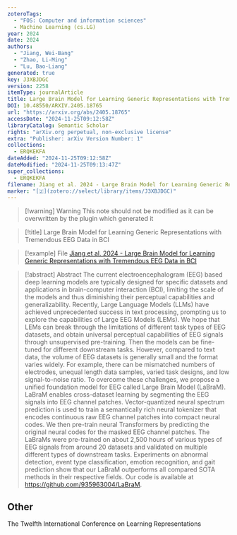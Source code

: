 ```yaml
---
zoteroTags:
  - "FOS: Computer and information sciences"
  - Machine Learning (cs.LG)
year: 2024
date: 2024
authors:
  - "Jiang, Wei-Bang"
  - "Zhao, Li-Ming"
  - "Lu, Bao-Liang"
generated: true
key: J3XBJDGC
version: 2258
itemType: journalArticle
title: Large Brain Model for Learning Generic Representations with Tremendous EEG Data in BCI
DOI: 10.48550/ARXIV.2405.18765
url: "https://arxiv.org/abs/2405.18765"
accessDate: "2024-11-25T09:12:58Z"
libraryCatalog: Semantic Scholar
rights: "arXiv.org perpetual, non-exclusive license"
extra: "Publisher: arXiv Version Number: 1"
collections:
  - ERQKEKFA
dateAdded: "2024-11-25T09:12:58Z"
dateModified: "2024-11-25T09:13:47Z"
super_collections:
  - ERQKEKFA
filename: Jiang et al. 2024 - Large Brain Model for Learning Generic Representations with Tremendous EEG Data in BCI
marker: "[🇿](zotero://select/library/items/J3XBJDGC)"
---
```


>[!warning] Warning
> This note should not be modified as it can be overwritten by the plugin which generated it

> [!title] Large Brain Model for Learning Generic Representations with Tremendous EEG Data in BCI

> [!example] File
> [Jiang et al. 2024 - Large Brain Model for Learning Generic Representations with Tremendous EEG Data in BCI](Jiang%20et%20al.%202024%20-%20Large%20Brain%20Model%20for%20Learning%20Generic%20Representations%20with%20Tremendous%20EEG%20Data%20in%20BCI.pdf)

> [!abstract] Abstract
> The current electroencephalogram (EEG) based deep learning models are typically designed for specific datasets and applications in brain-computer interaction (BCI), limiting the scale of the models and thus diminishing their perceptual capabilities and generalizability. Recently, Large Language Models (LLMs) have achieved unprecedented success in text processing, prompting us to explore the capabilities of Large EEG Models (LEMs). We hope that LEMs can break through the limitations of different task types of EEG datasets, and obtain universal perceptual capabilities of EEG signals through unsupervised pre-training. Then the models can be fine-tuned for different downstream tasks. However, compared to text data, the volume of EEG datasets is generally small and the format varies widely. For example, there can be mismatched numbers of electrodes, unequal length data samples, varied task designs, and low signal-to-noise ratio. To overcome these challenges, we propose a unified foundation model for EEG called Large Brain Model (LaBraM). LaBraM enables cross-dataset learning by segmenting the EEG signals into EEG channel patches. Vector-quantized neural spectrum prediction is used to train a semantically rich neural tokenizer that encodes continuous raw EEG channel patches into compact neural codes. We then pre-train neural Transformers by predicting the original neural codes for the masked EEG channel patches. The LaBraMs were pre-trained on about 2,500 hours of various types of EEG signals from around 20 datasets and validated on multiple different types of downstream tasks. Experiments on abnormal detection, event type classification, emotion recognition, and gait prediction show that our LaBraM outperforms all compared SOTA methods in their respective fields. Our code is available at https://github.com/935963004/LaBraM.

## Other

The Twelfth International Conference on Learning Representations

